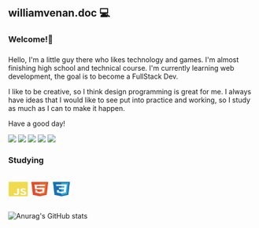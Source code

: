 ## williamvenan.doc 💻

### Welcome!👋

###

Hello, I'm a little guy there who likes technology and games. I'm almost finishing high school and technical course. I'm currently learning web development, the goal is to become a FullStack Dev.

I like to be creative, so I think design programming is great for me. I always have ideas that I would like to see put into practice and working, so I study as much as I can to make it happen.

Have a good day!
</br>

<div> 
  <a href="https://www.youtube.com/channel/@williamvenan" target="_blank"><img src="https://img.shields.io/badge/YouTube-FF0000?style=for-the-badge&logo=youtube&logoColor=white" target="_blank"></a>
  <a href="https://instagram.com/@william.venan" target="_blank"><img src="https://img.shields.io/badge/-Instagram-%23E4405F?style=for-the-badge&logo=instagram&logoColor=white" target="_blank"></a>
 <a href="https://discord.gg/" target="_blank"><img src="https://img.shields.io/badge/Discord-7289DA?style=for-the-badge&logo=discord&logoColor=white" target="_blank"></a> 
  <a href = "mailto:venanciomarcelinowilliam@gmail.com"><img src="https://img.shields.io/badge/-Gmail-%23333?style=for-the-badge&logo=gmail&logoColor=white" target="_blank"></a>
  <a href="https://www.linkedin.com/in/williamvenancioo" target="_blank"><img src="https://img.shields.io/badge/-LinkedIn-%230077B5?style=for-the-badge&logo=linkedin&logoColor=white" target="_blank"></a> 
</div>

### Studying

<div style="display: inline_block"><br>
  <img align="center" alt="will-Js" height="30" width="40" src="https://raw.githubusercontent.com/devicons/devicon/master/icons/javascript/javascript-plain.svg">
  <img align="center" alt="will-HTML" height="30" width="40" src="https://raw.githubusercontent.com/devicons/devicon/master/icons/html5/html5-original.svg">
  <img align="center" alt="will-CSS" height="30" width="40" src="https://raw.githubusercontent.com/devicons/devicon/master/icons/css3/css3-original.svg">
</div>
</br>

![Anurag's GitHub stats](https://github-readme-stats.vercel.app/api?username=WilliamVenancio&show_icons=true&theme=dark)
#
